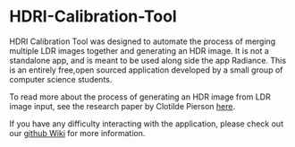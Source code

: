 # HDRI-Calibration-Tool

HDRI Calibration Tool was designed to automate the process of merging multiple LDR images together and generating an HDR image. It is not a standalone app, and is meant to be used along side the app Radiance. This is an entirely free,open sourced application developed by a small group of computer science students.  

To read more about the process of generating an HDR image from LDR image input, see the research paper by Clotilde Pierson [here](https://drive.google.com/file/d/1qsz_XRwYatku_1YtNC-kbFxNRNs4Izno/view?usp=sharing).

If you have any difficulty interacting with the application, please check out our [github Wiki](https://github.com/XiangyuLijoey/HDRICalibrationTool/wiki) for more information. 

